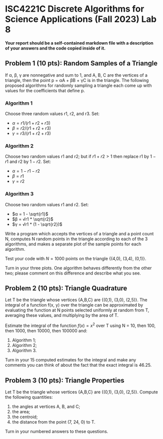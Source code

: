# ISC4221C Discrete Algorithms for Science Applications (Fall 2023) Lab 8

**Your report should be a self-contained markdown file with a description of your answers and the code copied inside of it.**

## Problem 1 (10 pts): Random Samples of a Triangle
If α, β, γ are nonnegative and sum to 1, and A, B, C are the vertices of a triangle, then the point p = αA + βB + γC is in the triangle. The following proposed algorithms for randomly sampling a triangle each come up with values for the coefficients that define p.

### Algorithm 1
Choose three random values r1, r2, and r3. Set:
- $α = r1 / (r1 + r2 + r3)$
- $β = r2 / (r1 + r2 + r3)$
- $γ = r3 / (r1 + r2 + r3)$

### Algorithm 2
Choose two random values r1 and r2; but if $r1 + r2 > 1$ then replace r1 by $1 - r1$ and r2 by $1 - r2$. Set:
- $α = 1 - r1 - r2$
- $β = r1$
- $γ = r2$

### Algorithm 3
Choose two random values r1 and r2. Set:
- $α = 1 - \sqrt{r1}$
- $β = √r1 * \sqrt{r2}$
- $γ = √r1 * (1 - \sqrt{r2})$

Write a program which accepts the vertices of a triangle and a point count N, computes N random points in the triangle according to each of the 3 algorithms, and makes a separate plot of the sample points for each algorithm.

Test your code with $N=1000$ points on the triangle {(4,0), (3,4), (0,1)}.

Turn in your three plots. One algorithm behaves differently from the other two; please comment on this difference and describe what you see.

## Problem 2 (10 pts): Triangle Quadrature

Let T be the triangle whose vertices {A,B,C} are {(0,1), (3,0), (2,5)}. The integral of a function f(x, y) over the triangle can be approximated by evaluating the function at N points selected uniformly at random from T, averaging these values, and multiplying by the area of T.

Estimate the integral of the function $f(x) = x^2$ over T using N = 10, then 100, then 1000, then 10000, then 100000 and:
1. Algorithm 1;
2. Algorithm 2;
3. Algorithm 3.

Turn in your 15 computed estimates for the integral and make any comments you can think of about the fact that the exact integral is 46.25.

## Problem 3 (10 pts): Triangle Properties

Let T be the triangle whose vertices {A,B,C} are {(0,1), (3,0), (2,5)}. Compute the following quantities:
1. the angles at vertices A, B, and C;
2. the area;
3. the centroid;
4. the distance from the point (7, 24, 0) to T.

Turn in your numbered answers to these questions.